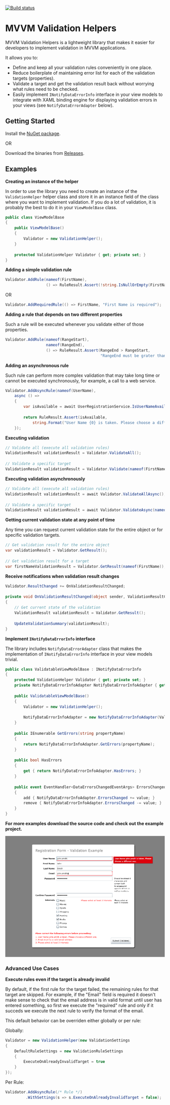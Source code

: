 [![Build status](https://ci.appveyor.com/api/projects/status/cxp4fdhrhqhrq127?svg=true)](https://ci.appveyor.com/project/pglazkov/mvvmvalidation)

# MVVM Validation Helpers
MVVM Validation Helpers is a lightweight library that makes it easier for developers to implement validation in MVVM applications. 

It allows you to:
* Define and keep all your validation rules conveniently in one place.
* Reduce boilerplate of maintaining error list for each of the validation targets (properties).
* Validate a target and get the validation result back without worrying what rules need to be checked.
* Easily implement `INotifyDataErrorInfo` interface in your view models to integrate with XAML binding engine for displaying validation errors in your views (see `NotifyDataErrorAdapter` below).

## Getting Started
Install the [NuGet package](https://www.nuget.org/packages/MvvmValidation).

OR

Download the binaries from [Releases](https://github.com/pglazkov/MvvmValidation/releases).

## Examples
**Creating an instance of the helper**

In order to use the library you need to create an instance of the `ValidationHelper` helper class and store it in an instance field of the class where you want to implement validation. 
If you do a lot of validation, it is probably the best to do it in your `ViewModelBase` class.
```cs
public class ViewModelBase
{
    public ViewModelBase()
    {
        Validator = new ValidationHelper();
    }
    
    protected ValidationHelper Validator { get; private set; }
}
```    
**Adding a simple validation rule**
```cs
Validator.AddRule(nameof(FirstName),
                  () => RuleResult.Assert(!string.IsNullOrEmpty(FirstName), "First Name is required"));
```
OR
```cs
Validator.AddRequiredRule(() => FirstName, "First Name is required");
```
**Adding a rule that depends on two different properties**

Such a rule will be executed whenever you validate either of those properties.
```cs
Validator.AddRule(nameof(RangeStart),
                  nameof(RangeEnd),
                  () => RuleResult.Assert(RangeEnd > RangeStart, 
                                          "RangeEnd must be grater than RangeStart");
```
**Adding an asynchronous rule**

Such rule can perform more complex validation that may take long time or cannot be executed synchronously, for example, a call to a web service.
```cs
Validator.AddAsyncRule(nameof(UserName),
    async () =>
    {
        var isAvailable = await UserRegistrationService.IsUserNameAvailable(UserName).ToTask();

        return RuleResult.Assert(isAvailable, 
            string.Format("User Name {0} is taken. Please choose a different one.", UserName));
    });
```
**Executing validation**
```cs
// Validate all (execute all validation rules)
ValidationResult validationResult = Validator.ValidateAll();

// Validate a specific target
ValidationResult validationResult = Validator.Validate(nameof(FirstName));
```
**Executing validation asynchronously**
```cs
// Validate all (execute all validation rules)
ValidationResult validationResult = await Validator.ValidateAllAsync();

// Validate a specific target
ValidationResult validationResult = await Validator.ValidateAsync(nameof(FirstName));
```
**Getting current validation state at any point of time**

Any time you can request current validation state for the entire object or for specific validation targets.
```cs
// Get validation result for the entire object
var validationResult = Validator.GetResult();

// Get validation result for a target
var firstNameValidationResult = Validator.GetResult(nameof(FirstName));
```
**Receive notifications when validation result changes**
```cs
Validator.ResultChanged += OnValidationResultChanged;

private void OnValidationResultChanged(object sender, ValidationResultChangedEventArgs e)
{
    // Get current state of the validation
    ValidationResult validationResult = Validator.GetResult();

    UpdateValidationSummary(validationResult);
}
```
**Implement `INotifyDataErrorInfo` interface**

The library includes `NotifyDataErrorAdapter` class that makes the implementation of `INotifyDataErrorInfo` interface in your view models trivial.

```cs
public class ValidatableViewModelBase : INotifyDataErrorInfo
{
    protected ValidationHelper Validator { get; private set; }
    private NotifyDataErrorInfoAdapter NotifyDataErrorInfoAdapter { get; set; }

    public ValidatableViewModelBase()
    {
        Validator = new ValidationHelper();

        NotifyDataErrorInfoAdapter = new NotifyDataErrorInfoAdapter(Validator);
    }

    public IEnumerable GetErrors(string propertyName)
    {
        return NotifyDataErrorInfoAdapter.GetErrors(propertyName);
    }

    public bool HasErrors
    {
        get { return NotifyDataErrorInfoAdapter.HasErrors; }
    }

    public event EventHandler<DataErrorsChangedEventArgs> ErrorsChanged
    {
        add { NotifyDataErrorInfoAdapter.ErrorsChanged += value; }
        remove { NotifyDataErrorInfoAdapter.ErrorsChanged -= value; }
    }
}
```

**For more examples download the source code and check out the example project.**

![Sample UI Screenshot](/Examples/screenshot.png)

### Advanced Use Cases

**Execute rules even if the target is already invalid**

By default, if the first rule for the target failed, the remaining rules for that target are skipped. For example, if the "Email" field is required it doesn't make sense to check that the email address is in valid format until user has entered something, so first we execute the "required" rule and only if it succeds we execute the next rule to verify the format of the email. 

This default behavior can be overriden either globally or per rule:

Globally:

```cs
Validator = new ValidationHelper(new ValidationSettings
{
    DefaultRuleSettings = new ValidationRuleSettings
    {
        ExecuteOnAlreadyInvalidTarget = true
    }
});
```

Per Rule:

```cs
Validator.AddAsyncRule(/* Rule */)
         .WithSettings(s => s.ExecuteOnAlreadyInvalidTarget = false);
```
